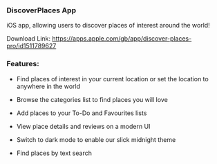 ### DiscoverPlaces App

iOS app, allowing users to discover places of interest around the world!

Download Link: https://apps.apple.com/gb/app/discover-places-pro/id1511789627


### Features:

- Find places of interest in your current location or set the location to anywhere in the world

- Browse the categories list to find places you will love

- Add places to your To-Do and Favourites lists

- View place details and reviews on a modern UI

- Switch to dark mode to enable our slick midnight theme

- Find places by text search

